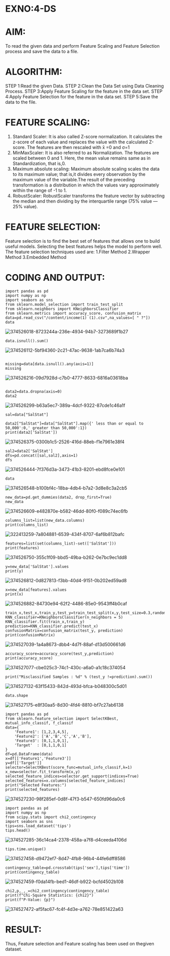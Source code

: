 # EXNO:4-DS
# AIM:
To read the given data and perform Feature Scaling and Feature Selection process and save the
data to a file.

# ALGORITHM:
STEP 1:Read the given Data.
STEP 2:Clean the Data Set using Data Cleaning Process.
STEP 3:Apply Feature Scaling for the feature in the data set.
STEP 4:Apply Feature Selection for the feature in the data set.
STEP 5:Save the data to the file.

# FEATURE SCALING:
1. Standard Scaler: It is also called Z-score normalization. It calculates the z-score of each value and replaces the value with the calculated Z-score. The features are then rescaled with x̄ =0 and σ=1
2. MinMaxScaler: It is also referred to as Normalization. The features are scaled between 0 and 1. Here, the mean value remains same as in Standardization, that is,0.
3. Maximum absolute scaling: Maximum absolute scaling scales the data to its maximum value; that is,it divides every observation by the maximum value of the variable.The result of the preceding transformation is a distribution in which the values vary approximately within the range of -1 to 1.
4. RobustScaler: RobustScaler transforms the feature vector by subtracting the median and then dividing by the interquartile range (75% value — 25% value).

# FEATURE SELECTION:
Feature selection is to find the best set of features that allows one to build useful models. Selecting the best features helps the model to perform well.
The feature selection techniques used are:
1.Filter Method
2.Wrapper Method
3.Embedded Method

# CODING AND OUTPUT:
```
import pandas as pd
import numpy as np
import seaborn as sns
from sklearn.model_selection import train_test_split
from sklearn.neighbors import KNeighborsClassifier
from sklearn.metrics import accuracy_score, confusion_matrix
data=pd.read_csv("/content/income(1) (1).csv",na_values=[ " ?"])
data
 ```
![374526018-8723244a-236e-4934-94b7-3273689f1b27](https://github.com/user-attachments/assets/26fdedca-dbd9-47ef-94fa-a239560d070f)

```
data.isnull().sum()
```
![374526112-5bf94360-2c21-47ac-9638-1ab7ca6b74a3](https://github.com/user-attachments/assets/0bc6896a-b885-4945-952a-6a4f3836ff91)

```

missing=data[data.isnull().any(axis=1)]
missing
```
![374526216-09d7928d-c7b0-4777-8633-6816a03618ba](https://github.com/user-attachments/assets/d6b75096-25d4-4a58-8a14-afef97fbd2ac)
```

data2=data.dropna(axis=0)
data2
```
![374526299-b63a5ec7-389a-4dcf-9322-87cde1c46a1f](https://github.com/user-attachments/assets/2757606a-5c89-40d2-adac-77bfcf138ce4)

```
sal=data["SalStat"]

data2["SalStat"]=data["SalStat"].map({' less than or equal to 50,000':0,' greater than 50,000':1})
print(data2['SalStat'])
```

![374526375-0300b1c5-2526-416d-88eb-f1e7961e38f4](https://github.com/user-attachments/assets/8b7a7886-d114-4791-a34c-35b975f42a68)

```
sal2=data2['SalStat']
dfs=pd.concat([sal,sal2],axis=1)
dfs
```
![374526444-7f376d3a-3473-41b3-8201-ebd8fce0e101](https://github.com/user-attachments/assets/2cd9976f-7186-4dfd-9dbe-8006c28a46bf)

```
data
```
![374526548-b100bf4c-18ba-4db4-b7a2-3d8e8c3a2cb5](https://github.com/user-attachments/assets/f3133ca1-02a7-4c46-9f3b-0f365dcf8f4e)

```
new_data=pd.get_dummies(data2, drop_first=True)
new_data
```

![374526609-e482870e-b582-46dd-80f0-f089c74ec6fb](https://github.com/user-attachments/assets/4ca5ce23-114e-4f93-a575-650cc8e60aa8)
```
columns_list=list(new_data.columns)
print(columns_list)
```
![322413259-7a804881-6539-434f-8707-6af6b812bafc](https://github.com/user-attachments/assets/3ed77a88-f075-4051-9ec1-e874d812d16e)

```
features=list(set(columns_list)-set(['SalStat']))
print(features)
```
![374526750-355c1f09-bbd5-49ba-b262-0e7bc9ec1dd8](https://github.com/user-attachments/assets/36596fed-8e42-49c2-bedd-88bc3e54f024)
```
y=new_data['SalStat'].values
print(y)
```
![374526812-0d827813-f3bb-40d4-9151-0b202ed59ad8](https://github.com/user-attachments/assets/3f1ff62c-8c27-48b8-b4d7-7eea95154e42)

```
x=new_data[features].values
print(x)
```
![374526882-84730e94-62f2-4486-85e0-9543ff4b0caf](https://github.com/user-attachments/assets/51b99ce7-76c5-4946-8109-da364a9d0d5c)

```
train_x,test_x,train_y,test_y=train_test_split(x,y,test_size=0.3,random_state=0)
KNN_classifier=KNeighborsClassifier(n_neighbors = 5)
KNN_classifier.fit(train_x,train_y)
prediction=KNN_classifier.predict(test_x)
confusionMatrix=confusion_matrix(test_y, prediction)
print(confusionMatrix)
```
![374527039-1a4a8673-dbb4-4d7f-88af-d13d500661d6](https://github.com/user-attachments/assets/36261198-4853-4b66-a28e-cddd544674f1)

```
accuracy_score=accuracy_score(test_y,prediction)
print(accuracy_score)
```
![374527077-cbe025c3-74c1-430c-a6a0-a1c18c374054](https://github.com/user-attachments/assets/2515eb6a-dac4-4f11-be8a-d66c000c42e6)
```
print("Misclassified Samples : %d" % (test_y !=prediction).sum())
```

![374527132-63f15433-842d-493d-bfca-b048300c5d01](https://github.com/user-attachments/assets/d9740ef4-b6ee-4245-9fd9-a926428df182)

```
data.shape
```
![374527175-e8f30aa5-8d30-4fd4-8810-bf7c27ab6138](https://github.com/user-attachments/assets/db1937e9-ff2b-4774-b5ed-87f8e1120f90)

```
import pandas as pd
from sklearn.feature_selection import SelectKBest, mutual_info_classif, f_classif
data={
    'Feature1': [1,2,3,4,5],
    'Feature2': ['A','B','C','A','B'],
    'Feature3': [0,1,1,0,1],
    'Target'  : [0,1,1,0,1]
}
df=pd.DataFrame(data)
x=df[['Feature1','Feature3']]
y=df[['Target']]
selector=SelectKBest(score_func=mutual_info_classif,k=1)
x_new=selector.fit_transform(x,y)
selected_feature_indices=selector.get_support(indices=True)
selected_features=x.columns[selected_feature_indices]
print("Selected Features:")
print(selected_features)
```
![374527230-98f285ef-0d8f-47f3-b547-650fd96da0c6](https://github.com/user-attachments/assets/b22276dd-bced-4590-8adf-ea84ed889f86)

```
import pandas as pd
import numpy as np
from scipy.stats import chi2_contingency
import seaborn as sns
tips=sns.load_dataset('tips')
tips.head()
```

![374527285-36c14ca4-2378-458a-a7f8-d4ceeda4106d](https://github.com/user-attachments/assets/737bf960-55db-4317-9876-4232f6d203e7)
```
tips.time.unique()
```
![374527458-d9472ef7-8d47-4fb8-96b4-44fe6dff8586](https://github.com/user-attachments/assets/75589966-6ef4-499f-93af-cf84523a8185)

```
contingency_table=pd.crosstab(tips['sex'],tips['time'])
print(contingency_table)
```
![374527459-f0da14fb-bed1-46df-b922-bcfd4502b108](https://github.com/user-attachments/assets/d2fa16d9-12d0-4c91-80bc-6d6fe604484e)
```
chi2,p,_,_=chi2_contingency(contingency_table)
print(f"Chi-Square Statistics: {chi2}")
print(f"P-Value: {p}")
```
![374527472-af5fac67-fc4f-4d3e-a762-78e851422a63](https://github.com/user-attachments/assets/39f7fdbd-8b1c-40e2-a5cb-5a13d03bcdc6)

# RESULT:
Thus, Feature selection and Feature scaling has been used on thegiven dataset.
